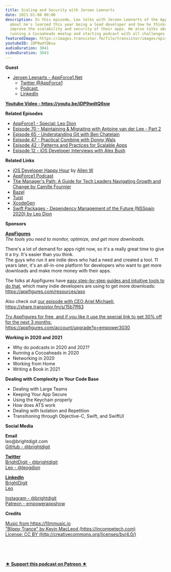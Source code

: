 ```yaml
---
title: Scaling and Security with Jeroen Leenarts
date: 2021-01-08 00:00
description: In this episode, Leo talks with Jeroen Leenarts of the AppForce1 podcast
  about he's learned this year being a lead developer and how he thinks teams can
  improve the scalability and security of their apps. He also talks about his year
  running a Cocoaheads meetup and starting podcast with all challenges of 2020.
featuredImage: https://images.transistor.fm/file/transistor/images/episode/430899/full_1609690804-artwork.jpg
youtubeID: iDP9wdtQ6sw
audioDuration: 3041
videoDuration: 3043
---
```

<p><b>Guest</b></p><ul><li>
<a href="https://appforce1.net">Jeroen Leenarts - AppForce1.Net</a><ul>
<li><a href="https://twitter.com/AppForce1">Twitter @AppForce1</a></li>
<li><a href="https://appforce1.net/podcast/">Podcast </a></li>
<li><a href="https://www.linkedin.com/in/leenarts">LinkedIn</a></li>
</ul>
</li></ul><p><a href="https://youtu.be/iDP9wdtQ6sw"><strong>Youtube Video - https://youtu.be/iDP9wdtQ6sw</strong></a></p><p><b>Related Episodes</b></p><ul>
<li><a href="https://www.buzzsprout.com/1414396/7124089">AppForce1 - Special: Leo Dion</a></li>
<li><a href="https://share.transistor.fm/s/dc84aaa9">Episode 70 - Maintaining &amp; Migrating with Antoine van der Lee - Part 2</a></li>
<li><a href="https://share.transistor.fm/s/8226bebf">Episode 65 - Understanding Git with Ben Chatelain</a></li>
<li><a href="https://share.transistor.fm/s/8442feb7">Episode 47 - Practical Combine with Donny Wals</a></li>
<li><a href="https://share.transistor.fm/s/4eba2003">Episode 42 - Patterns and Practices for Scalable Apps</a></li>
<li><a href="https://share.transistor.fm/s/bcf9bb21">Episode 12 - iOS Developer Interviews with Alex Bush</a></li>
</ul><p><b>Related Links</b></p><ul>
<li>
<a href="https://www.iosdevhappyhour.com/">iOS Developer Happy Hour</a> by <a href="https://twitter.com/codeine_coding?s=21">Allen W</a>
</li>
<li><a href="https://appforce1.net/podcast/">AppForce1 Podcast</a></li>
<li><a href="https://www.amazon.com/Managers-Path-Leaders-Navigating-Growth/dp/1491973897">The Manager's Path: A Guide for Tech Leaders Navigating Growth and Change by Camille Fournier</a></li>
<li><a href="https://www.bazel.build">Bazel</a></li>
<li><a href="https://tuist.io">Tuist</a></li>
<li><a href="https://github.com/yonaskolb/XcodeGen">XcodeGen</a></li>
<li><a href="https://vimeo.com/480555844/c2410e1f89">Swift Packages - Dependency Management of the Future (NSSpain 2020) by Leo Dion</a></li>
</ul><p><b>Sponsors</b></p><p><a href="https://appfigures.com/account/upgrade?p=empower3030"><strong>AppFigures</strong></a><strong><br></strong><em>The tools you need to monitor, optimize, and get more downloads.</em><strong></strong></p><p>There's a lot of demand for apps right now, so it's a really great time to give it a try. It's easier than you think.<br>The guys who run it are indie devs who had a need and created a tool. 11 years later, it's an all-in-one platform for developers who want to get more downloads and make more money with their apps.</p><p>The folks at Appfigures have <a href="https://appfigures.com/resources/aso">easy step-by-step guides and intuitive tools to do that</a>, which many indie developers are using to get more downloads:<br><a href="https://appfigures.com/resources/aso">https://appfigures.com/resources/aso</a></p><p>Also check out <a href="https://share.transistor.fm/s/15b7ff63">our episode with CEO Ariel Michaeli:<br>https://share.transistor.fm/s/15b7ff63</a></p><p><a href="https://appfigures.com/account/upgrade?p=empower3030">Try Appfigures for free, and if you like it use the special link to get 30% off for the next 3 months:</a><a href="https://www.linode.com/?r=97e09acbd5d304d87dadef749491d245e71c74e7"><br></a><a href="https://appfigures.com/account/upgrade?p=empower3030">https://appfigures.com/account/upgrade?p=empower3030</a></p><p><b>Working in 2020 and 2021</b></p><ul>
<li>Why do podcasts in 2020 and 2021?</li>
<li>Running a Cocoaheads in 2020</li>
<li>Networking in 2020</li>
<li>Working from Home</li>
<li>Writing a Book in 2021</li>
</ul><p><b>Dealing with Complexity in Your Code Base</b></p><ul>
<li>Dealing with Large Teams</li>
<li>Keeping Your App Secure</li>
<li>Using the Keychain properly</li>
<li>How does ATS work</li>
<li>Dealing with Isolation and Repetition</li>
<li>Transitioning through Objective-C, Swift, and SwiftUI</li>
</ul><p><b>Social Media</b></p><p><strong>Email</strong><br>leo@brightdigit.com<br><a href="https://github.com/brightdigit">GitHub - @brightdigit</a></p><p><a href="https://twitter.com/brightdigit"><strong>Twitter </strong><br>BrightDigit - @brightdigit</a><br><a href="https://twitter.com/leogdion">Leo - @leogdion</a></p><p><a href="https://www.linkedin.com/company/bright-digit"><strong>LinkedIn</strong><br>BrightDigit</a><br><a href="https://www.linkedin.com/in/leogdion/">Leo</a></p><p><a href="https://www.instagram.com/brightdigit/">Instagram - @brightdigit</a><br><a href="https://www.patreon.com/empowerappsshow">Patreon - empowerappshow</a></p><p><b>Credits</b></p><p><a href="https://filmmusic.io/">Music from https://filmmusic.io</a><br><a href="https://incompetech.com/">"Blippy Trance" by Kevin MacLeod (https://incompetech.com)</a><br><a href="http://creativecommons.org/licenses/by/4.0/">License: CC BY (http://creativecommons.org/licenses/by/4.0/)</a></p><p><br></p><p><br></p><p><strong><a rel="payment" title="★ Support this podcast on Patreon ★" href="https://www.patreon.com/empowerappsshow">★ Support this podcast on Patreon ★</a></strong></p>
      